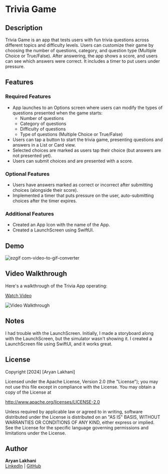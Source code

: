 # Trivia Game

## Description
Trivia Game is an app that tests users with fun trivia questions across different topics and difficulty levels. Users can customize their game by choosing the number of questions, category, and question type (Multiple Choice or True/False). After answering, the app shows a score, and users can see which answers were correct. It includes a timer to put users under pressure.

## Features
### Required Features
- App launches to an Options screen where users can modify the types of questions presented when the game starts:
  - Number of questions
  - Category of questions
  - Difficulty of questions
  - Type of questions (Multiple Choice or True/False)
- Users can tap a button to start the trivia game, presenting questions and answers in a List or Card view.
- Selected choices are marked as users tap their choice (but answers are not presented yet).
- Users can submit choices and are presented with a score.

### Optional Features
- Users have answers marked as correct or incorrect after submitting choices (alongside their score).
- Implemented a timer that puts pressure on the user, auto-submitting choices after the timer expires.

### Additional Features
- Created an App Icon with the name of the App.
- Created a LaunchScreen using SwiftUI.

## Demo

![ezgif com-video-to-gif-converter](https://github.com/user-attachments/assets/24f8fa15-cb85-4121-bdac-8dbc31f42019)

## Video Walkthrough
Here's a walkthrough of the Trivia App operating:

[Watch Video](https://www.loom.com/share/11bdc3ad6a28453ead34766aebfe45a7)

![Video Walkthrough](https://cdn.loom.com/sessions/thumbnails/11bdc3ad6a28453ead34766aebfe45a7-b8ba0f92cdca305e-full-play.gif)

## Notes
I had trouble with the LaunchScreen. Initially, I made a storyboard along with the LaunchScreen, but the simulator wasn't showing it. I created a LaunchScreen file using SwiftUI, and it works great.

## License
Copyright [2024] [Aryan Lakhani]

Licensed under the Apache License, Version 2.0 (the "License");
you may not use this file except in compliance with the License.
You may obtain a copy of the License at

http://www.apache.org/licenses/LICENSE-2.0

Unless required by applicable law or agreed to in writing, software
distributed under the License is distributed on an "AS IS" BASIS,
WITHOUT WARRANTIES OR CONDITIONS OF ANY KIND, either express or implied.
See the License for the specific language governing permissions and limitations under the License.

## Author
**Aryan Lakhani**  
[LinkedIn](https://www.linkedin.com/in/jan-aryan/) | [GitHub](https://github.com/imAryanL)
